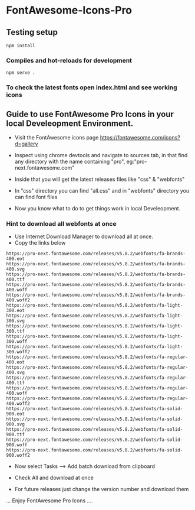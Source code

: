 # FontAwesome-Icons-Pro

## Testing setup
```
npm install
```

### Compiles and hot-reloads for development
```
npm serve .
```
### To check the latest fonts open index.html and see working icons

## Guide to use FontAwesome Pro Icons in your local Develeopment Environment.

- Visit the FontAwesome icons page https://fontawesome.com/icons?d=gallery

- Inspect using chrome devtools and navigate to sources tab, in that find any directory with the name containing "pro", eg:"pro-next.fontawesome.com"

- Inside that you will get the latest releases files like "css" & "webfonts"

- In "css" directory you can find "all.css" and in "webfonts" directory you can find font files

- Now you know what to do to get things work in local Develeopment.

### Hint to download all webfonts at once
- Use Internet Download Manager to download all at once.
- Copy the links below 

```
https://pro-next.fontawesome.com/releases/v5.8.2/webfonts/fa-brands-400.eot
https://pro-next.fontawesome.com/releases/v5.8.2/webfonts/fa-brands-400.svg
https://pro-next.fontawesome.com/releases/v5.8.2/webfonts/fa-brands-400.ttf
https://pro-next.fontawesome.com/releases/v5.8.2/webfonts/fa-brands-400.woff
https://pro-next.fontawesome.com/releases/v5.8.2/webfonts/fa-brands-400.woff2
https://pro-next.fontawesome.com/releases/v5.8.2/webfonts/fa-light-300.eot
https://pro-next.fontawesome.com/releases/v5.8.2/webfonts/fa-light-300.svg
https://pro-next.fontawesome.com/releases/v5.8.2/webfonts/fa-light-300.ttf
https://pro-next.fontawesome.com/releases/v5.8.2/webfonts/fa-light-300.woff
https://pro-next.fontawesome.com/releases/v5.8.2/webfonts/fa-light-300.woff2
https://pro-next.fontawesome.com/releases/v5.8.2/webfonts/fa-regular-400.eot
https://pro-next.fontawesome.com/releases/v5.8.2/webfonts/fa-regular-400.svg
https://pro-next.fontawesome.com/releases/v5.8.2/webfonts/fa-regular-400.ttf
https://pro-next.fontawesome.com/releases/v5.8.2/webfonts/fa-regular-400.woff
https://pro-next.fontawesome.com/releases/v5.8.2/webfonts/fa-regular-400.woff2
https://pro-next.fontawesome.com/releases/v5.8.2/webfonts/fa-solid-900.eot
https://pro-next.fontawesome.com/releases/v5.8.2/webfonts/fa-solid-900.svg
https://pro-next.fontawesome.com/releases/v5.8.2/webfonts/fa-solid-900.ttf
https://pro-next.fontawesome.com/releases/v5.8.2/webfonts/fa-solid-900.woff
https://pro-next.fontawesome.com/releases/v5.8.2/webfonts/fa-solid-900.woff2
```

- Now select Tasks --> Add batch download from clipboard

- Check All and download at once

- For future releases just change the version number and download them

... Enjoy FontAwesome Pro Icons ....

